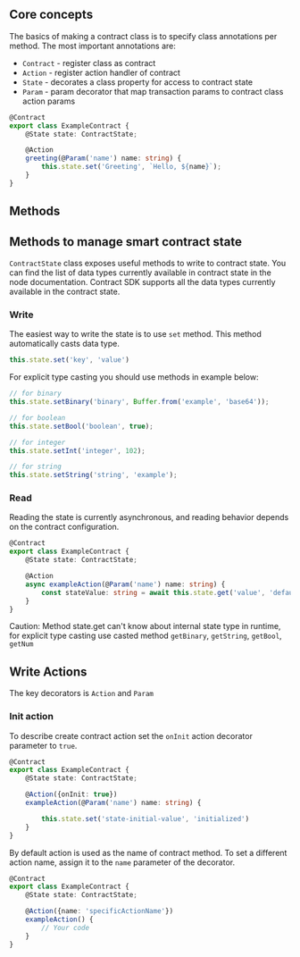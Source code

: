 ## Core concepts

The basics of making a contract class is to specify class annotations per method. The most important annotations are:

* `Contract` - register class as contract
* `Action` - register action handler of contract
* `State` - decorates a class property for access to contract state
* `Param` - param decorator that map transaction params to contract class action params

```ts
@Contract
export class ExampleContract {
    @State state: ContractState;

    @Action
    greeting(@Param('name') name: string) {
        this.state.set('Greeting', `Hello, ${name}`);
    }
}
```

## Methods

## Methods to manage smart contract state

```ContractState``` class exposes useful methods to write to contract state. You can find the list of data types currently available in contract state in the node documentation. Contract SDK supports all the data types currently available in the contract state.

### Write

The easiest way to write the state is to use ```set``` method. This method automatically casts data type.
```ts
this.state.set('key', 'value')
```

For explicit type casting you should use methods in example below:

```ts
// for binary
this.state.setBinary('binary', Buffer.from('example', 'base64'));

// for boolean
this.state.setBool('boolean', true);

// for integer
this.state.setInt('integer', 102);

// for string
this.state.setString('string', 'example');
```


### Read


Reading the state is currently asynchronous, and reading behavior depends on the contract configuration.

```ts
@Contract
export class ExampleContract {
    @State state: ContractState;

    @Action
    async exampleAction(@Param('name') name: string) {
        const stateValue: string = await this.state.get('value', 'default-value');
    }
}
```

Caution: Method state.get can't know about internal state type in runtime, for explicit type casting use casted method
`getBinary`, `getString`, `getBool`, `getNum`


## Write Actions

The key decorators is `Action` and `Param`

### Init action

To describe create contract action set the ```onInit``` action decorator parameter to ```true```.

```ts
@Contract
export class ExampleContract {
    @State state: ContractState;

    @Action({onInit: true})
    exampleAction(@Param('name') name: string) {

        this.state.set('state-initial-value', 'initialized')
    }
}
```

By default action is used as the name of contract method. To set a different action name, assign it to the ```name``` parameter of the decorator.


```ts
@Contract
export class ExampleContract {
    @State state: ContractState;

    @Action({name: 'specificActionName'})
    exampleAction() {
        // Your code
    }
}
```
